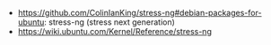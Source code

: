 - https://github.com/ColinIanKing/stress-ng#debian-packages-for-ubuntu: stress-ng (stress next generation)
- https://wiki.ubuntu.com/Kernel/Reference/stress-ng
